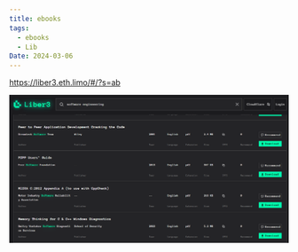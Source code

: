 ```yaml
---
title: ebooks
tags:
  - ebooks
  - Lib
Date: 2024-03-06
---
```


https://liber3.eth.limo/#/?s=ab

![](_asset/2024-03-06_ebooks_image_1.png)

# 
